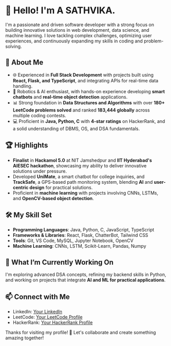 # 👋 Hello! I'm A SATHVIKA.

I'm a passionate and driven software developer with a strong focus on building innovative solutions in web development, data science, and machine learning. I love tackling complex challenges, optimizing user experiences, and continuously expanding my skills in coding and problem-solving. 

## 🚀 About Me

- 🌐 Experienced in **Full Stack Development** with projects built using **React, Flask, and TypeScript**, and integrating APIs for real-time data handling.
- 🤖 Robotics & AI enthusiast, with hands-on experience developing **smart chatbots** and **real-time object detection** applications.
- 📊 Strong foundation in **Data Structures and Algorithms** with over **180+ LeetCode problems solved** and ranked **183,444 globally** across multiple coding contests.
- 💻 Proficient in **Java, Python, C** with **4-star ratings** on HackerRank, and a solid understanding of DBMS, OS, and DSA fundamentals.

## 🏆 Highlights

- **Finalist** in **Hackamol 5.0** at NIT Jamshedpur and **IIT Hyderabad's AIESEC hackathon**, showcasing my ability to deliver innovative solutions under pressure.
- Developed **UniMate**, a smart chatbot for college inquiries, and **TrackSafe**, a GPS-based path monitoring system, blending **AI** and **user-centric design** for practical solutions.
- Proficient in **machine learning** with projects involving CNNs, LSTMs, and **OpenCV-based object detection**.

## 🛠️ My Skill Set
- **Programming Languages**: Java, Python, C, JavaScript, TypeScript
- **Frameworks & Libraries**: React, Flask, ChatterBot, Tailwind CSS
- **Tools**: Git, VS Code, MySQL, Jupyter Notebook, OpenCV
- **Machine Learning**: CNNs, LSTM, Scikit-Learn, Pandas, Numpy

## 🌱 What I’m Currently Working On
I'm exploring advanced DSA concepts, refining my backend skills in Python, and working on projects that integrate **AI and ML for practical applications**.

## 📫 Connect with Me
- LinkedIn: [Your LinkedIn](#)
- LeetCode: [Your LeetCode Profile](#)
- HackerRank: [Your HackerRank Profile](#)

Thanks for visiting my profile! 🚀 Let's collaborate and create something amazing together!
